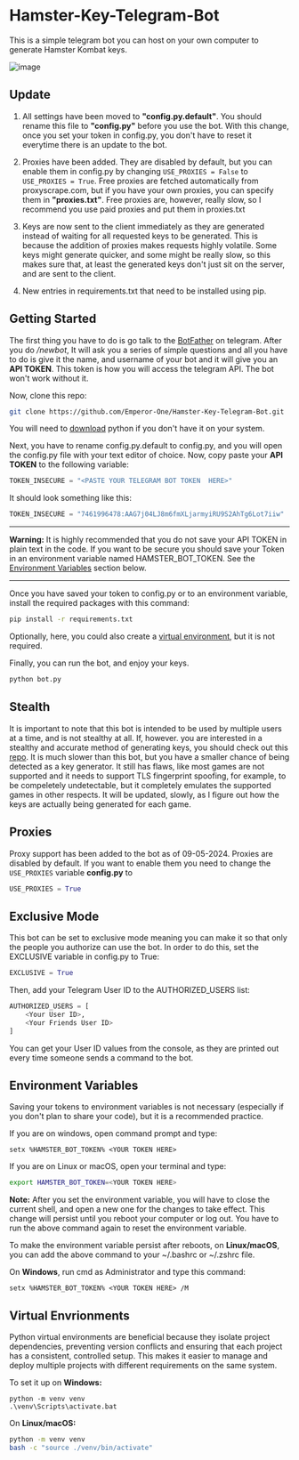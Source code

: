 # Hamster-Key-Telegram-Bot

This is a simple telegram bot you can host on your own computer to generate 
Hamster Kombat keys.

![image](https://github.com/user-attachments/assets/52d2ef28-9fca-4d34-b927-3d2dc178312f)


## Update

1. All settings have been moved to **"config.py.default"**. You should rename this file to
**"config.py"** before you use the bot. With this change, once you set your token in config.py, 
you don't have to reset it everytime there is an update to the bot. 

2. Proxies have been added. They are disabled by default, but you can enable them in config.py
by changing `USE_PROXIES = False` to `USE_PROXIES = True`. Free proxies are fetched automatically
from proxyscrape.com, but if you have your own proxies, you can specify them in **"proxies.txt"**.
Free proxies are, however, really slow, so I recommend you use paid proxies and put them in
proxies.txt

3. Keys are now sent to the client immediately as they are generated instead of waiting for all
requested keys to be generated. This is because the addition of proxies makes requests highly 
volatile. Some keys might generate quicker, and some might be really slow, so this makes sure
that, at least the generated keys don't just sit on the server, and are sent to the client.

4. New entries in requirements.txt that need to be installed using pip. 


## Getting Started

The first thing you have to do is go talk to the [BotFather](https://t.me/BotFather) on telegram.
After you do _/newbot_, It will ask you a series of simple questions and all you
have to do is give it the name, and username of your bot and it will give you
an **API TOKEN**. This token is how you will access the telegram API. The bot
won't work without it.

Now, clone this repo:
```sh
git clone https://github.com/Emperor-One/Hamster-Key-Telegram-Bot.git
```
You will need to [download](https://www.python.org/downloads/) python if you don't have it on your system.

Next, you have to rename config.py.default to config.py, and you will open the config.py file with your text editor of choice.
Now, copy paste your **API TOKEN** to the following variable:
```python
TOKEN_INSECURE = "<PASTE YOUR TELEGRAM BOT TOKEN  HERE>"
```
It should look something like this:
```python
TOKEN_INSECURE = "7461996478:AAG7j04LJ8m6fmXLjarmyiRU9S2AhTg6Lot7iiw"
```
---
**Warning:** It is highly recommended that you do not save your API TOKEN in plain text
in the code. If you want to be secure you should save your Token in an environment
variable named HAMSTER\_BOT\_TOKEN. See the [Environment Variables](#environment-variables)
section below.

---

Once you have saved your token to config.py or to an environment variable, install the required packages with this command:
```sh
pip install -r requirements.txt
```

Optionally, here, you could also create a [virtual environment](#virtual-envrionemnts), but it is not required.

Finally, you can run the bot, and enjoy your keys.
```sh
python bot.py
```

## Stealth

It is important to note that this bot is intended to be used by multiple users at a time, and is not stealthy at all.
If, however. you are interested in a stealthy and accurate method of generating keys, you should check out this [repo](https://github.com/Emperor-One/StealthyHamster).
It is much slower than this bot, but you have a smaller chance of being detected as a key generator. It still has flaws, like
most games are not supported and it needs to support TLS fingerprint spoofing, for example, to be compeletely undetectable, 
but it completely emulates the supported games in other respects.
It will be updated, slowly, as I figure out how the keys are actually being generated for each game.

## Proxies

Proxy support has been added to the bot as of 09-05-2024. Proxies are disabled by default. If you want to enable them you
need to change the `USE_PROXIES` variable **config.py** to 
```python
USE_PROXIES = True
```

## Exclusive Mode
This bot can be set to exclusive mode meaning you can make it so that only the people you authorize can use
the bot.
In order to do this, set the EXCLUSIVE variable in config.py to True:
```python
EXCLUSIVE = True
```
Then, add your Telegram User ID to the AUTHORIZED_USERS list:
```python
AUTHORIZED_USERS = [
    <Your User ID>,
    <Your Friends User ID>
]
```
You can get your User ID values from the console, as they are printed out every time
someone sends a command to the bot.

## Environment Variables
Saving your tokens to environment variables is not necessary (especially if you don't plan to share your code), 
but it is a recommended practice.

If you are on windows, open command prompt and type:
```batch
setx %HAMSTER_BOT_TOKEN% <YOUR TOKEN HERE>
```
If you are on Linux or macOS, open your terminal and type:
```sh
export HAMSTER_BOT_TOKEN=<YOUR TOKEN HERE>
```

**Note:** After you set the environment variable, you will have to close the current shell, and open a new one
for the changes to take effect. This change will persist until you reboot your computer
or log out. You have to run the above command again to reset the environment variable.

To make the environment variable persist after reboots, on **Linux/macOS**, you can add the above command
to your ~/.bashrc or ~/.zshrc file.

On **Windows**, run cmd as Administrator and type this command:
```batch
setx %HAMSTER_BOT_TOKEN% <YOUR TOKEN HERE> /M
```

## Virtual Envrionments
Python virtual environments are beneficial because they isolate project dependencies, preventing version conflicts and ensuring that each project has a consistent, controlled setup. This makes it easier to manage and deploy multiple projects with different requirements on the same system.

To set it up on **Windows:**
```batch
python -m venv venv
.\venv\Scripts\activate.bat
```
On **Linux/macOS:**
```sh
python -m venv venv
bash -c "source ./venv/bin/activate"
```
